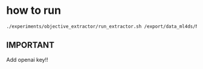 # how to run

```bash
./experiments/objective_extractor/run_extractor.sh /export/data_ml4ds/NextProcurement/pruebas_oct_2025/objective_extractor/data/ /export/data_ml4ds/NextProcurement/pruebas_oct_2025/objective_extractor/results/ http://kumo01.tsc.uc3m.es:11434
```

## IMPORTANT 

Add openai key!!